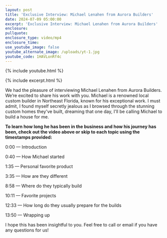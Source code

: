 ```yaml
---
layout: post
title: 'Exclusive Interview: Michael Lenahen from Aurora Builders'
date: 2024-07-09 05:00:00
excerpt: 'Exclusive Interview: Michael Lenahen from Aurora Builders'
enclosure:
pullquote:
enclosure_type: video/mp4
enclosure_time:
use_youtube_image: false
youtube_alternate_image: /uploads/yt-1.jpg
youtube_code: 1HAVLonRf4c
---
```

{% include youtube.html %}

{% include excerpt.html %}

We  had the pleasure of interviewing Michael Lenahen from Aurora Builders. We’re excited to share his work with you. Michael is a renowned local custom builder in Northeast Florida, known for his exceptional work. I must admit, I found myself secretly jealous as I browsed through the stunning custom homes they've built, dreaming that one day, I'll be calling Michael to build a house for me.

**To learn how long he has been in the business and how his journey has been, check out the video above or skip to each topic using the timestamps provided:**

0:00 — Introduction

0:40 — How Michael started

1:35 — Personal favorite product

3:35 — How are they different

8:58 — Where do they typically build

10:11 — Favorite projects

12:33 — How long do they usually prepare for the builds

13:50 — Wrapping up

I hope this has been insightful to you. Feel free to call or email if you have any questions for us!